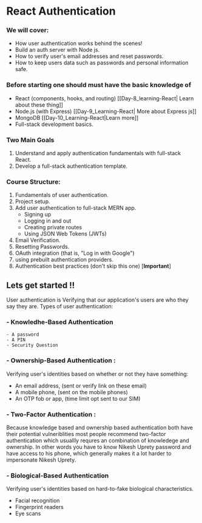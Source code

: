 # React Authentication
### We will cover:
- How user authentication works behind the scenes!
- Build an auth server with Node js.
- How to verify user's email addresses and reset passwords.
- How to keep users data such as passwords and personal information safe.

### Before starting one should must have the basic knowledge of 
- React (components, hooks, and routing) [[Day-8_learning-React| Learn about these thing]]
- Node.js (with Express) [[Day-9_Learning-React| More about Express js]]
- MongoDB [[Day-10_Learning-React|Learn more]]
- Full-stack development basics.

### Two Main Goals
1. Understand and apply authentication fundamentals with full-stack React.
2. Develop a full-stack authentication template.

### Course Structure:
1. Fundamentals of user authentication.
2. Project setup.
3. Add user authentication to full-stack MERN app.
	- Signing up
	- Logging in and out
	- Creating private routes
	- Using JSON Web Tokens (JWTs)
4. Email Verification.
5. Resetting Passwords.
6. OAuth integration (that is, "Log in with Google")
7. using prebuilt authentication providers.
8. Authentication best practices (don't skip this one) [**Important**]

## Lets get started !!
User authentication is Verifying that our application's users are who they say they are. 
Types of user authentication:
### - Knowledhe-Based Authentication
	- A password
	- A PIN
	- Security Question
### - Ownership-Based Authentication : 
  Verifying user's identities based on whether or not they have something:
 - An email address, (sent or verify link on these email)
 - A mobile phone, (sent on the mobile phones)
 - An OTP fob or app, (time limit opt sent to our SIM)
### - Two-Factor Authentication :
Because knowledge based and ownership based authentication both have their potential vulneriblities most people recommend two-factor authentication which usuallly requres an combination of knowledege and ownership.
In other words you have to know Nikesh Uprety password and have access to his phone, which generally makes it a lot harder to impersonate Nikesh Uprety. 
### - Biological-Based Authentication
Verifying user's identities based on hard-to-fake biological characteristics.
- Facial recognition
- Fingerprint readers
- Eye scans

